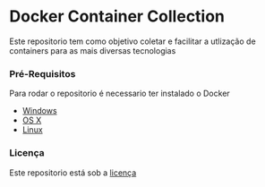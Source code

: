 # Docker Container Collection

Este repositorio tem como objetivo coletar e facilitar a utlização de containers para as mais diversas tecnologias

### Pré-Requisitos

Para rodar o repositorio é necessario ter instalado o Docker

* [Windows](https://docs.docker.com/windows/started)
* [OS X](https://docs.docker.com/mac/started/)
* [Linux](https://docs.docker.com/linux/started/)

### Licença

Este repositorio está sob a [licença](LICENCE.md)